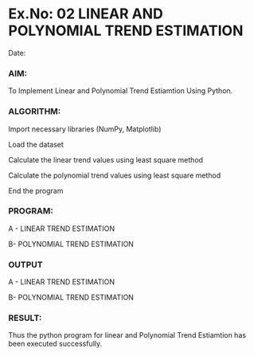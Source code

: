 # Ex.No: 02 LINEAR AND POLYNOMIAL TREND ESTIMATION
Date:
### AIM:
To Implement Linear and Polynomial Trend Estiamtion Using Python.

### ALGORITHM:
Import necessary libraries (NumPy, Matplotlib)

Load the dataset

Calculate the linear trend values using least square method

Calculate the polynomial trend values using least square method

End the program
### PROGRAM:
A - LINEAR TREND ESTIMATION

B- POLYNOMIAL TREND ESTIMATION

### OUTPUT
A - LINEAR TREND ESTIMATION

B- POLYNOMIAL TREND ESTIMATION

### RESULT:
Thus the python program for linear and Polynomial Trend Estiamtion has been executed successfully.

